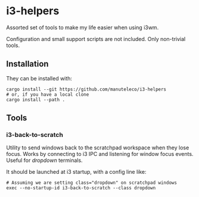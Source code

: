# i3-helpers

Assorted set of tools to make my life easier when using i3wm.

Configuration and small support scripts are not included. Only non-trivial
tools.

## Installation

They can be installed with:

```shell
cargo install --git https://github.com/manuteleco/i3-helpers
# or, if you have a local clone
cargo install --path .
```

## Tools

### i3-back-to-scratch

Utility to send windows back to the scratchpad workspace when they lose focus.
Works by connecting to i3 IPC and listening for window focus events. Useful for
*dropdown* terminals.

It should be launched at i3 startup, with a config line like:

```
# Assuming we are setting class="dropdown" on scratchpad windows
exec --no-startup-id i3-back-to-scratch --class dropdown
```
